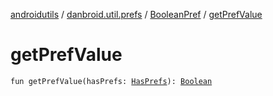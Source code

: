 [androidutils](../../index.md) / [danbroid.util.prefs](../index.md) / [BooleanPref](index.md) / [getPrefValue](./get-pref-value.md)

# getPrefValue

`fun getPrefValue(hasPrefs: `[`HasPrefs`](../-has-prefs/index.md)`): `[`Boolean`](https://kotlinlang.org/api/latest/jvm/stdlib/kotlin/-boolean/index.html)